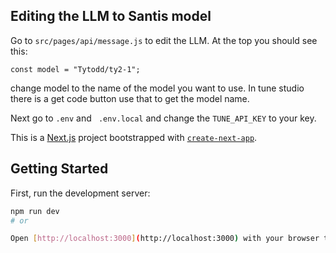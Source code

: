 ## Editing the LLM to Santis model

Go to `src/pages/api/message.js` to edit the LLM. At the top you should see this:

```
const model = "Tytodd/ty2-1";
```

change model to the name of the model you want to use. In tune studio there is a get code button use that to get the model name.

Next go to `.env` and ` .env.local` and change the `TUNE_API_KEY` to your key.

This is a [Next.js](https://nextjs.org) project bootstrapped with [`create-next-app`](https://nextjs.org/docs/app/api-reference/cli/create-next-app).

## Getting Started

First, run the development server:

```bash
npm run dev
# or

Open [http://localhost:3000](http://localhost:3000) with your browser to see the result.
